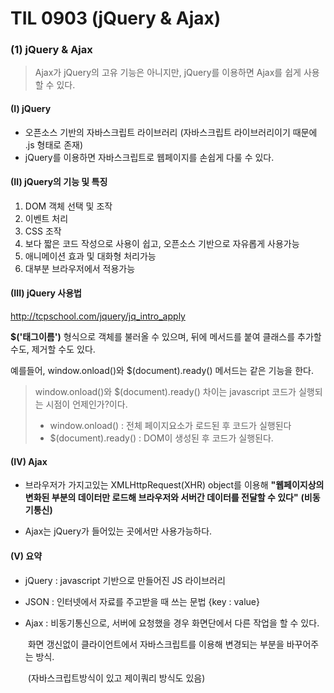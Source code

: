 # TIL 0903 (jQuery & Ajax)

### (1) jQuery & Ajax

>  Ajax가 jQuery의 고유 기능은 아니지만,  jQuery를 이용하면 Ajax를 쉽게 사용할 수 있다.



#### (I) jQuery

- 오픈소스 기반의 자바스크립트 라이브러리 (자바스크립트 라이브러리이기 때문에 .js 형태로 존재)
- jQuery를 이용하면 자바스크립트로 웹페이지를 손쉽게 다룰 수 있다.



#### (II) jQuery의 기능 및 특징

1. DOM 객체 선택 및 조작
2. 이벤트 처리
3. CSS 조작
4. 보다 짧은 코드 작성으로 사용이 쉽고, 오픈소스 기반으로 자유롭게 사용가능
5. 애니메이션 효과 및 대화형 처리가능
6. 대부분 브라우저에서 적용가능



#### (III) jQuery 사용법

http://tcpschool.com/jquery/jq_intro_apply

**$('태그이름')** 형식으로 객체를 불러올 수 있으며, 뒤에 메서드를 붙여 클래스를 추가할 수도, 제거할 수도 있다.

예를들어, window.onload()와 $(document).ready() 메서드는 같은 기능을 한다.

> window.onload()와 $(document).ready() 차이는 javascript 코드가 실행되는 시점이 언제인가?이다.
>
> - window.onload() : 전체 페이지요소가 로드된 후 코드가 실행된다
> - $(document).ready() : DOM이 생성된 후 코드가 실행된다.



#### (IV) Ajax

- 브라우저가 가지고있는 XMLHttpRequest(XHR) object를 이용해 **"웹페이지상의 변화된 부분의 데이터만 로드해 브라우저와 서버간 데이터를 전달할 수 있다"** **(비동기통신)**

- Ajax는 jQuery가 들어있는 곳에서만 사용가능하다.



#### (V) 요약

- jQuery : javascript 기반으로 만들어진 JS 라이브러리

- JSON : 인터넷에서 자료를 주고받을 때 쓰는 문법 {key : value}

- Ajax : 비동기통신으로, 서버에 요청했을 경우 화면단에서 다른 작업을 할 수 있다.

  ​			화면 갱신없이 클라이언트에서 자바스크립트를 이용해 변경되는 부분을 바꾸어주는 방식. 

  ​			(자바스크립트방식이 있고 제이쿼리 방식도 있음)

